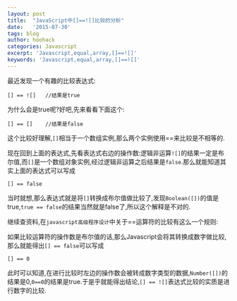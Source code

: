 ```yaml
---
layout: post
title:  "JavaScript中[]==![]比较的分析"
date:   '2015-07-30'
tags: blog
author: hoohack
categories: Javascript
excerpt: 'Javascript,equal,array,[]==![]'
keywords: 'Javascript,equal,array,[]==![]'
---
```


最近发现一个有趣的比较表达式:

    [] == ![]   //结果是true

为什么会是true呢?好吧,先来看看下面这个:

    [] == []    //结果是false

这个比较好理解,`[]`相当于一个数组实例,那么两个实例使用==来比较是不相等的.



现在回到上面的表达式,先看表达式右边的操作数:逻辑非运算`![]`的结果一定是布尔值,而`[]`是一个数组对象实例,经过逻辑非运算之后结果是`false`.那么就能知道其实上面的表达式可以写成

    [] == false

当时就想,那么表达式就是将`[]`转换成布尔值做比较了,发现`Boolean([])`的值是true,`true == false`的结果当然就是false了,所以这个解释是不对的.

继续查资料,在``javascript高级程序设计``中关于==运算符的比较有这么一个规则:

如果比较运算符的操作数是布尔值的话,那么Javascript会将其转换成数字做比较,那么就能得出`[] == false`可以写成

    [] == 0

此时可以知道,在进行比较时左边的操作数会被转成数字类型的数据,`Number([])`的结果是0,`0==0`的结果是true.于是乎就能得出结论,`[] == ![]`表达式比较的实质是进行数字的比较.
